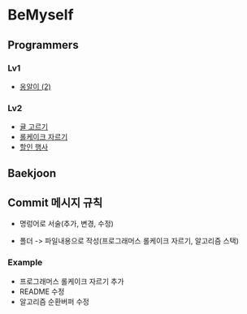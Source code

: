 # BeMyself

## Programmers

### Lv1
- [옹알이 (2)](https://github.com/fatherLeon/BeMyself/tree/main/알고리즘/Programmers/옹알이%20(2))

### Lv2
- [귤 고르기](https://github.com/fatherLeon/BeMyself/tree/main/알고리즘/Programmers/귤%20고르기)
- [롤케이크 자르기](https://github.com/fatherLeon/BeMyself/tree/main/알고리즘/Programmers/롤케이크%20자르기)
- [할인 행사](https://github.com/fatherLeon/BeMyself/tree/main/알고리즘/Programmers/할인%20행사)

## Baekjoon

## Commit 메시지 규칙

* 명렁어로 서술(추가, 변경, 수정)

* 폴더 -> 파일내용으로 작성(프로그래머스 롤케이크 자르기, 알고리즘 스택)

### Example

* 프로그래머스 롤케이크 자르기 추가
* README 수정
* 알고리즘 순환버퍼 수정
